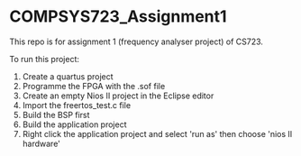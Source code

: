 # COMPSYS723_Assignment1
This repo is for assignment 1 (frequency analyser project) of CS723.

To run this project:
1. Create a quartus project
2. Programme the FPGA with the .sof file
3. Create an empty Nios II project in the Eclipse editor
4. Import the freertos_test.c file 
5. Build the BSP first
6. Build the application project
7. Right click the application project and select 'run as' then choose 'nios II hardware'

